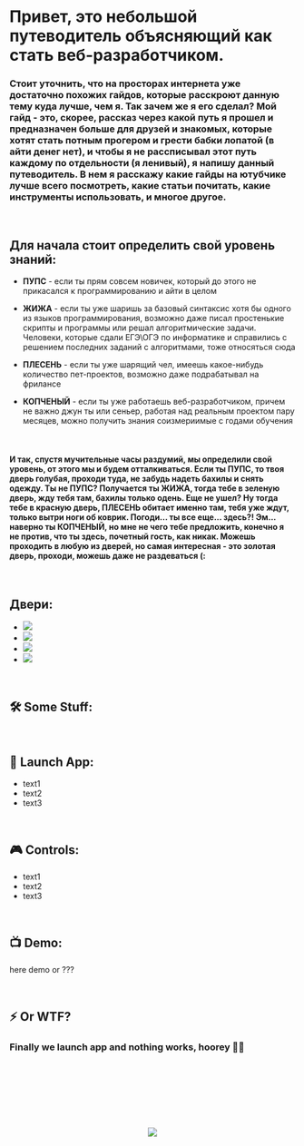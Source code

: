 <h1> 
    Привет, это небольшой путеводитель объясняющий как стать веб-разработчиком.
</h1>
<h3>
Стоит уточнить, что на просторах интернета уже достаточно похожих гайдов, которые расскроют данную тему куда лучше, чем я. Так зачем же я его сделал? Мой гайд - это, скорее, рассказ через какой путь я прошел и предназначен больше для друзей и знакомых, которые хотят стать потным прогером и грести бабки лопатой (в айти денег нет), и чтобы я не рассписывал этот путь каждому по отдельности (я ленивый), я напишу данный путеводитель. В нем я расскажу какие гайды на ютубчике лучше всего посмотреть, какие статьи почитать, какие инструменты использовать, и многое другое. 
</h3>

</br>


<h3>
</h3>


<h2>
Для начала стоит определить свой уровень знаний:
</h2>

- <strong>ПУПС</strong> - если ты прям совсем новичек, который до этого не прикасался к программированию и айти в целом

- <strong>ЖИЖА</strong> - если ты уже шаришь за базовый синтаксис хотя бы одного из языков программирования, возможно даже писал простенькие скрипты и программы или решал алгоритмические задачи. Человеки, которые сдали ЕГЭ\ОГЭ по информатике и справились с решением последних заданий с алгоритмами, тоже относяться сюда

- <strong>ПЛЕСЕНЬ</strong> - если ты уже шарящий чел, имеешь какое-нибудь количество пет-проектов, возможно даже подрабатывал на фрилансе

- <strong>КОПЧЕНЫЙ</strong> - если ты уже работаешь веб-разработчиком, причем не важно джун ты или сеньер, работая над реальным проектом пару месяцев, можно получить знания соизмериимые с годами обучения

</br>

<h4>
И так, спустя мучительные часы раздумий, мы определили свой уровень, от этого мы и будем отталкиваться. Если ты ПУПС, то твоя дверь голубая, проходи туда, не забудь надеть бахилы и снять одежду. Ты не ПУПС? Получается ты ЖИЖА, тогда тебе в зеленую дверь, жду тебя там, бахилы только одень. Еще не ушел? Ну тогда тебе в красную дверь, ПЛЕСЕНЬ обитает именно там, тебя уже ждут, только вытри ноги об коврик. Погоди... ты все еще... здесь?! Эм... наверно ты КОПЧЕНЫЙ, но мне не чего тебе предложить, конечно я не против, что ты здесь, почетный гость, как никак. Можешь проходить в любую из дверей, но самая интересная - это золотая дверь, проходи, можешь даже не раздеваться (:
</h4>

</br>

<h2>
Двери:
</h2>

- [![](https://img.shields.io/badge/дверь-blue?style=for-the-badge)](ыфв)
- [![](https://img.shields.io/badge/дверь-green?style=for-the-badge)](ыфв)
- [![](https://img.shields.io/badge/дверь-red?style=for-the-badge)](ыфв)
- [![](https://img.shields.io/badge/дверь-gold?style=for-the-badge)](фыв)

</br>

<h2>
  🛠️ Some Stuff:
</h2>





</br>



<h2>
  🚀 Launch App:
</h2>

- text1
- text2
- text3



</br>



<h2>
  🎮 Controls:
</h2>

- text1
- text2
- text3



</br>



<h2>
 📺 Demo:
</h2>

here demo or ???



</br>



<h2>
⚡ Or WTF?
</h2>


<h3>
    Finally we launch app and nothing works, hoorey 🗿🚬
</h3>




<br/>
<br/>
<br/>
<br/>
<br/>
<br/>



<p align="center">
  <img src="https://capsule-render.vercel.app/api?type=waving&color=d179b8&height=64&section=footer"/>
</p>



